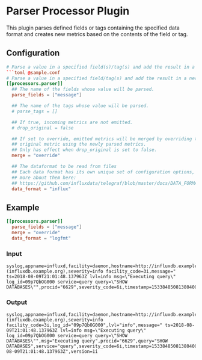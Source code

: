 # Parser Processor Plugin

This plugin parses defined fields or tags containing the specified data format and
creates new metrics based on the contents of the field or tag.

## Configuration

```toml
# Parse a value in a specified field(s)/tag(s) and add the result in a new metric
```toml @sample.conf
# Parse a value in a specified field/tag(s) and add the result in a new metric
[[processors.parser]]
  ## The name of the fields whose value will be parsed.
  parse_fields = ["message"]

  ## The name of the tags whose value will be parsed.
  # parse_tags = []

  ## If true, incoming metrics are not emitted.
  # drop_original = false

  ## If set to override, emitted metrics will be merged by overriding the
  ## original metric using the newly parsed metrics.
  ## Only has effect when drop_original is set to false.
  merge = "override"

  ## The dataformat to be read from files
  ## Each data format has its own unique set of configuration options, read
  ## more about them here:
  ## https://github.com/influxdata/telegraf/blob/master/docs/DATA_FORMATS_INPUT.md
  data_format = "influx"
```

## Example

```toml
[[processors.parser]]
  parse_fields = ["message"]
  merge = "override"
  data_format = "logfmt"
```

### Input

```text
syslog,appname=influxd,facility=daemon,hostname=http://influxdb.example.org\ (influxdb.example.org),severity=info facility_code=3i,message=" ts=2018-08-09T21:01:48.137963Z lvl=info msg=\"Executing query\" log_id=09p7QbOG000 service=query query=\"SHOW DATABASES\"",procid="6629",severity_code=6i,timestamp=1533848508138040000i,version=1i
```

### Output

```text
syslog,appname=influxd,facility=daemon,hostname=http://influxdb.example.org\ (influxdb.example.org),severity=info facility_code=3i,log_id="09p7QbOG000",lvl="info",message=" ts=2018-08-09T21:01:48.137963Z lvl=info msg=\"Executing query\" log_id=09p7QbOG000 service=query query=\"SHOW DATABASES\"",msg="Executing query",procid="6629",query="SHOW DATABASES",service="query",severity_code=6i,timestamp=1533848508138040000i,ts="2018-08-09T21:01:48.137963Z",version=1i
```
